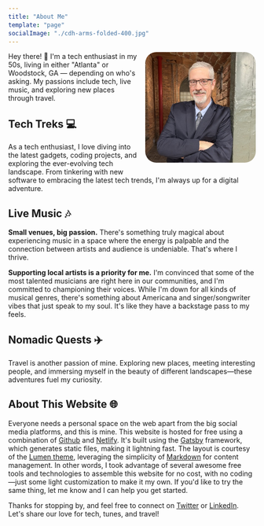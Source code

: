 ```yaml
---
title: "About Me"
template: "page"
socialImage: "./cdh-arms-folded-400.jpg"
---
```


<img src="https://raw.githubusercontent.com/charles-hood/lumen-blog/master/content/pages/about/cdh-arms-folded-400.jpg" alt="Charles Hood" style="float: right; margin: 0 0 10px 10px; border-radius: 10%; width: 225px;"/>

Hey there! 👋 I'm a tech enthusiast in my 50s, living in either "Atlanta" or Woodstock, GA &mdash; depending on who's asking. My passions include tech, live music, and exploring new places through travel.

## Tech Treks 💻

As a tech enthusiast, I love diving into the latest gadgets, coding projects, and exploring the ever-evolving tech landscape. From tinkering with new software to embracing the latest tech trends, I'm always up for a digital adventure.

## Live Music 🎶

**Small venues, big passion.** There's something truly magical about experiencing music in a space where the energy is palpable and the connection between artists and audience is undeniable. That's where I thrive.

**Supporting local artists is a priority for me.** I'm convinced that some of the most talented musicians are right here in our communities, and I'm committed to championing their voices. While I'm down for all kinds of musical genres, there's something about Americana and singer/songwriter vibes that just speak to my soul. It's like they have a backstage pass to my feels.

## Nomadic Quests ✈️

Travel is another passion of mine. Exploring new places, meeting interesting people, and immersing myself in the beauty of different landscapes—these adventures fuel my curiosity.

## About This Website 🌐

Everyone needs a personal space on the web apart from the big social media platforms, and this is mine. This website is hosted for free using a combination of [Github](https://github.com/) and [Netlify](https://www.netlify.com/). It's built using the [Gatsby](https://www.gatsbyjs.com/) framework, which generates static files, making it lightning fast. The layout is courtesy of the [Lumen theme](https://github.com/alxshelepenok/gatsby-starter-lumen), leveraging the simplicity of [Markdown](https://www.markdownguide.org/) for content management. In other words, I took advantage of several awesome free tools and technologies to assemble this website for no cost, with no coding—just some light customization to make it my own. If you'd like to try the same thing, let me know and I can help you get started.

Thanks for stopping by, and feel free to connect on [Twitter](https://twitter.com/charleshood) or [LinkedIn](https://www.linkedin.com/in/charleshood/). Let's share our love for tech, tunes, and travel!
